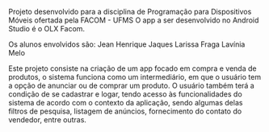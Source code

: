 Projeto desenvolvido para a disciplina de Programação para Dispositivos Móveis ofertada pela FACOM - UFMS
O app a ser desenvolvido no Android Studio é o OLX Facom.

Os alunos envolvidos são:
  Jean Henrique Jaques
  Larissa Fraga
  Lavínia Melo
  
Este projeto consiste na criação de um app focado em compra e venda de produtos, o sistema funciona como um  intermediário,
em que o usuário tem a opção de anunciar ou de comprar um produto. O usuário também terá a condição de se cadastrar e logar,
tendo acesso às funcionalidades do sistema de acordo com o contexto da aplicação, sendo algumas delas filtros de pesquisa,
listagem de anúncios, fornecimento do contato do vendedor, entre outras.
